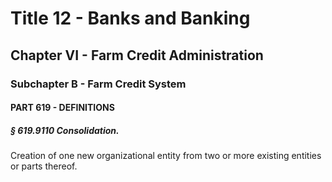 
# Title 12 - Banks and Banking
## Chapter VI - Farm Credit Administration
### Subchapter B - Farm Credit System
#### PART 619 - DEFINITIONS
##### § 619.9110 Consolidation.

Creation of one new organizational entity from two or more existing entities or parts thereof.
